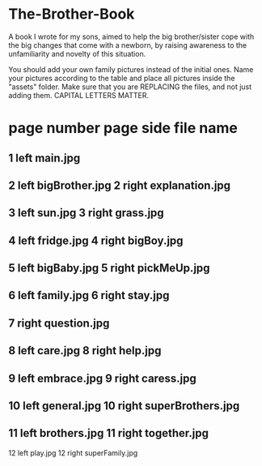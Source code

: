 # The-Brother-Book
A book I wrote for my sons, aimed to help the big brother/sister cope with the big changes that come with a newborn, 
by raising awareness to the unfamiliarity and novelty of this situation.

You should add your own family pictures instead of the initial ones.
Name your pictures according to the table and place all pictures inside the "assets" folder. Make sure that you are REPLACING the files, and not just adding them. CAPITAL LETTERS MATTER.

page number      page side          file name
===========================================================
1                left               main.jpg
-----------------------------------------------------------
2                left               bigBrother.jpg
2                right              explanation.jpg
-----------------------------------------------------------
3                left               sun.jpg
3                right              grass.jpg
-----------------------------------------------------------
4                left               fridge.jpg
4                right              bigBoy.jpg
-----------------------------------------------------------
5                left               bigBaby.jpg
5                right              pickMeUp.jpg
-----------------------------------------------------------
6                left               family.jpg
6                right              stay.jpg
-----------------------------------------------------------
7                right              question.jpg
-----------------------------------------------------------
8                left               care.jpg
8                right              help.jpg
-----------------------------------------------------------
9                left               embrace.jpg
9                right              caress.jpg
-----------------------------------------------------------
10               left               general.jpg
10               right              superBrothers.jpg
-----------------------------------------------------------
11               left               brothers.jpg
11               right              together.jpg
-----------------------------------------------------------
12               left               play.jpg
12               right              superFamily.jpg
